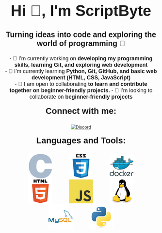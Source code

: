 <h1 align="center" style="font-family: Arial, sans-serif; font-size: 50px;">Hi 👋, I'm ScriptByte</h1>
<h3 align="center" style="font-family: Arial, sans-serif; font-size: 25px;">Turning ideas into code and exploring the world of programming 🌱</h3>

<p align="center" style="font-family: Arial, sans-serif; font-size: 18px;">
- 🔭 I’m currently working on <b>developing my programming skills, learning Git, and exploring web development</b><br>
- 🌱 I’m currently learning <b>Python, Git, GitHub, and basic web development (HTML, CSS, JavaScript)</b><br>
- 🤝 I am open to collaborating <b>to learn and contribute together on beginner-friendly projects.</b>
- 👯 I’m looking to collaborate on <b>beginner-friendly projects</b><br>
</p>

<h3 align="center" style="font-family: Arial, sans-serif; font-size: 28px; margin-top:20px;">Connect with me:</h3>
<p align="center">
  <a href="https://discord.com/users/1209536155700174878" target="_blank">
    <img src="https://raw.githubusercontent.com/rahuldkjain/github-profile-readme-generator/master/src/images/icons/Social/discord.svg" alt="Discord" width="80" height="80" />
  </a>
</p>

<h3 align="center" style="font-family: Arial, sans-serif; font-size: 28px; margin-top:20px;">Languages and Tools:</h3>
<p align="center">
  <img src="https://raw.githubusercontent.com/devicons/devicon/master/icons/c/c-original.svg" alt="c" width="80" height="80" style="margin:0 25px;" />
  <img src="https://raw.githubusercontent.com/devicons/devicon/master/icons/css3/css3-original-wordmark.svg" alt="css3" width="80" height="80" style="margin:0 25px;" />
  <img src="https://raw.githubusercontent.com/devicons/devicon/master/icons/docker/docker-original-wordmark.svg" alt="docker" width="80" height="80" style="margin:0 25px;" />
  <img src="https://raw.githubusercontent.com/devicons/devicon/master/icons/html5/html5-original-wordmark.svg" alt="html5" width="80" height="80" style="margin:0 25px;" />
  <img src="https://raw.githubusercontent.com/devicons/devicon/master/icons/javascript/javascript-original.svg" alt="javascript" width="80" height="80" style="margin:0 25px;" />
  <img src="https://raw.githubusercontent.com/devicons/devicon/master/icons/linux/linux-original.svg" alt="linux" width="80" height="80" style="margin:0 25px;" />
  <img src="https://raw.githubusercontent.com/devicons/devicon/master/icons/mysql/mysql-original-wordmark.svg" alt="mysql" width="80" height="80" style="margin:0 25px;" />
  <img src="https://raw.githubusercontent.com/devicons/devicon/master/icons/python/python-original.svg" alt="python" width="80" height="80" style="margin:0 25px;" />
</p>
